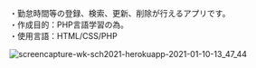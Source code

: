 ・勤怠時間等の登録、検索、更新、削除が行えるアプリです。  
・作成目的：PHP言語学習の為。  
・使用言語：HTML/CSS/PHP  

![screencapture-wk-sch2021-herokuapp-2021-01-10-13_47_44](https://user-images.githubusercontent.com/73923419/104114721-f5b69100-534a-11eb-9a40-6933f1aea9ad.png)
